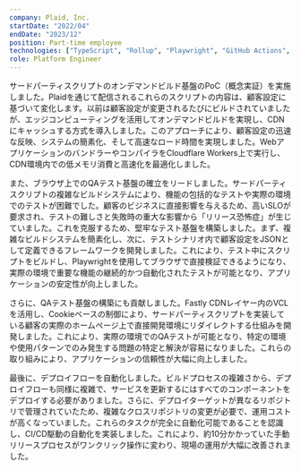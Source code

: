 ```yaml
---
company: Plaid, Inc.
startDate: "2022/04"
endDate: "2023/12"
position: Part-time employee
technologies: ["TypeScript", "Rollup", "Playwright", "GitHub Actions", "CloudFlare Workers"]
role: Platform Engineer
---
```


サードパーティスクリプトのオンデマンドビルド基盤のPoC（概念実証）を実施しました。Plaidを通じて配信されるこれらのスクリプトの内容は、顧客設定に基づいて変化します。以前は顧客設定が変更されるたびにビルドされていましたが、エッジコンピューティングを活用してオンデマンドビルドを実現し、CDNにキャッシュする方式を導入しました。このアプローチにより、顧客設定の迅速な反映、システムの簡素化、そして高速なロード時間を実現しました。WebアプリケーションのバンドラーやコンパイラをCloudflare Workers上で実行し、CDN環境内での低メモリ消費と高速化を最適化しました。

また、ブラウザ上でのQAテスト基盤の確立をリードしました。サードパーティスクリプトの複雑なビルドシステムにより、機能の包括的なテストや実際の環境でのテストが困難でした。顧客のビジネスに直接影響を与えるため、高いSLOが要求され、テストの難しさと失敗時の重大な影響から「リリース恐怖症」が生じていました。これを克服するため、堅牢なテスト基盤を構築しました。まず、複雑なビルドシステムを簡素化し、次に、テストシナリオ内で顧客設定をJSONとして定義できるフレームワークを開発しました。これにより、テスト中にスクリプトをビルドし、Playwrightを使用してブラウザで直接検証できるようになり、実際の環境で重要な機能の継続的かつ自動化されたテストが可能となり、アプリケーションの安定性が向上しました。

さらに、QAテスト基盤の構築にも貢献しました。Fastly CDNレイヤー内のVCLを活用し、Cookieベースの制御により、サードパーティスクリプトを実装している顧客の実際のホームページ上で直接開発環境にリダイレクトする仕組みを開発しました。これにより、実際の環境でのQAテストが可能となり、特定の環境や使用パターンでのみ発生する問題の特定と解決が容易になりました。これらの取り組みにより、アプリケーションの信頼性が大幅に向上しました。

最後に、デプロイフローを自動化しました。ビルドプロセスの複雑さから、デプロイフローも同様に複雑で、サービスを更新するにはすべてのコンポーネントをデプロイする必要がありました。さらに、デプロイターゲットが異なるリポジトリで管理されていたため、複雑なクロスリポジトリの変更が必要で、運用コストが高くなっていました。これらのタスクが完全に自動化可能であることを認識し、CI/CD駆動の自動化を実装しました。これにより、約10分かかっていた手動リリースプロセスがワンクリック操作に変わり、現場の運用が大幅に改善されました。